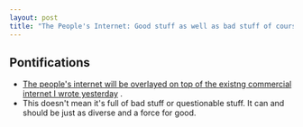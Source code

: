 ```yaml
---
layout: post
title: "The People's Internet: Good stuff as well as bad stuff of course!"
---
```


## Pontifications
* [The people's internet will be overlayed on top of the existng commercial internet I wrote yesterday](http://rolandtanglao.com/2018/06/30/p1-the-peoples-internet/) .
* This doesn't mean it's full of bad stuff or questionable stuff. It can and should be just as diverse and a force for good.

